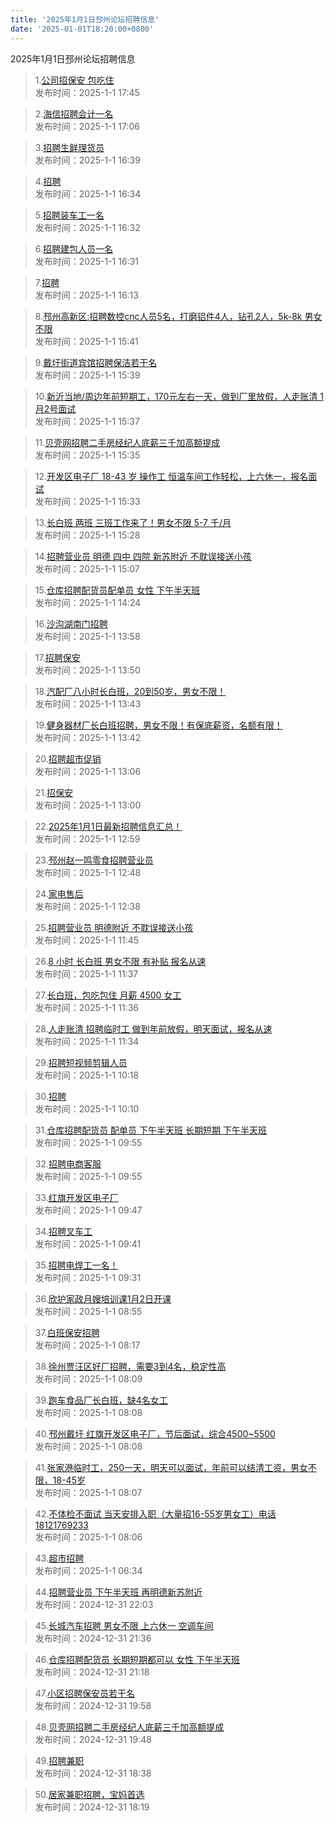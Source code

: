```yaml
---
title: '2025年1月1日邳州论坛招聘信息'
date: '2025-01-01T18:20:00+0800'
---
```

2025年1月1日邳州论坛招聘信息
<!--more-->
>1.[公司招保安 包吃住](https://www.pzzc.net/forum.php?mod=viewthread&tid=10481384)<br>
>发布时间：2025-1-1 17:45

>2.[海信招聘会计一名](https://www.pzzc.net/forum.php?mod=viewthread&tid=10481381)<br>
>发布时间：2025-1-1 17:06

>3.[招聘生鲜理货员](https://www.pzzc.net/forum.php?mod=viewthread&tid=10481378)<br>
>发布时间：2025-1-1 16:39

>4.[招聘](https://www.pzzc.net/forum.php?mod=viewthread&tid=10481377)<br>
>发布时间：2025-1-1 16:34

>5.[招聘装车工一名](https://www.pzzc.net/forum.php?mod=viewthread&tid=10481376)<br>
>发布时间：2025-1-1 16:32

>6.[招聘建包人员一名](https://www.pzzc.net/forum.php?mod=viewthread&tid=10481375)<br>
>发布时间：2025-1-1 16:31

>7.[招聘](https://www.pzzc.net/forum.php?mod=viewthread&tid=10481368)<br>
>发布时间：2025-1-1 16:13

>8.[邳州高新区:招聘数控cnc人员5名，打磨铝件4人，钻孔2人，5k-8k 男女不限](https://www.pzzc.net/forum.php?mod=viewthread&tid=10481359)<br>
>发布时间：2025-1-1 15:41

>9.[戴圩街道宾馆招聘保洁若干名](https://www.pzzc.net/forum.php?mod=viewthread&tid=10481358)<br>
>发布时间：2025-1-1 15:39

>10.[新沂当地/周边年前短期工，170元左右一天，做到厂里放假，人走账清
1月2号面试](https://www.pzzc.net/forum.php?mod=viewthread&tid=10481357)<br>
>发布时间：2025-1-1 15:37

>11.[贝壳网招聘二手房经纪人底薪三千加高额提成](https://www.pzzc.net/forum.php?mod=viewthread&tid=10481356)<br>
>发布时间：2025-1-1 15:35

>12.[开发区电子厂 18-43 岁 操作工 恒温车间工作轻松，上六休一，报名面试](https://www.pzzc.net/forum.php?mod=viewthread&tid=10481355)<br>
>发布时间：2025-1-1 15:33

>13.[长白班 两班 三班工作来了！男女不限 5-7 千/月](https://www.pzzc.net/forum.php?mod=viewthread&tid=10481353)<br>
>发布时间：2025-1-1 15:28

>14.[招聘营业员 明德 四中 四院 新苏附近 不耽误接送小孩](https://www.pzzc.net/forum.php?mod=viewthread&tid=10481351)<br>
>发布时间：2025-1-1 15:07

>15.[仓库招聘配货员配单员 女性 下午半天班](https://www.pzzc.net/forum.php?mod=viewthread&tid=10481343)<br>
>发布时间：2025-1-1 14:24

>16.[沙沟湖南门招聘](https://www.pzzc.net/forum.php?mod=viewthread&tid=10481338)<br>
>发布时间：2025-1-1 13:58

>17.[招聘保安](https://www.pzzc.net/forum.php?mod=viewthread&tid=10481337)<br>
>发布时间：2025-1-1 13:50

>18.[汽配厂八小时长白班，20到50岁，男女不限！](https://www.pzzc.net/forum.php?mod=viewthread&tid=10481336)<br>
>发布时间：2025-1-1 13:43

>19.[健身器材厂长白班招聘，男女不限！有保底薪资，名额有限！](https://www.pzzc.net/forum.php?mod=viewthread&tid=10481335)<br>
>发布时间：2025-1-1 13:42

>20.[招聘超市促销](https://www.pzzc.net/forum.php?mod=viewthread&tid=10481329)<br>
>发布时间：2025-1-1 13:06

>21.[招保安](https://www.pzzc.net/forum.php?mod=viewthread&tid=10481327)<br>
>发布时间：2025-1-1 13:00

>22.[2025年1月1日最新招聘信息汇总！](https://www.pzzc.net/forum.php?mod=viewthread&tid=10481326)<br>
>发布时间：2025-1-1 12:59

>23.[邳州赵一鸣零食招聘营业员](https://www.pzzc.net/forum.php?mod=viewthread&tid=10481322)<br>
>发布时间：2025-1-1 12:48

>24.[家电售后](https://www.pzzc.net/forum.php?mod=viewthread&tid=10481319)<br>
>发布时间：2025-1-1 12:38

>25.[招聘营业员 明德附近 不耽误接送小孩](https://www.pzzc.net/forum.php?mod=viewthread&tid=10481310)<br>
>发布时间：2025-1-1 11:45

>26.[8 小时 长白班 男女不限 有补贴 报名从速](https://www.pzzc.net/forum.php?mod=viewthread&tid=10481308)<br>
>发布时间：2025-1-1 11:37

>27.[长白班，包吃包住 月薪 4500 女工](https://www.pzzc.net/forum.php?mod=viewthread&tid=10481307)<br>
>发布时间：2025-1-1 11:36

>28.[人走账清 招聘临时工 做到年前放假，明天面试，报名从速](https://www.pzzc.net/forum.php?mod=viewthread&tid=10481306)<br>
>发布时间：2025-1-1 11:34

>29.[招聘短视频剪辑人员](https://www.pzzc.net/forum.php?mod=viewthread&tid=10481299)<br>
>发布时间：2025-1-1 10:18

>30.[招聘](https://www.pzzc.net/forum.php?mod=viewthread&tid=10481297)<br>
>发布时间：2025-1-1 10:10

>31.[仓库招聘配货员 配单员 下午半天班 长期短期 下午半天班](https://www.pzzc.net/forum.php?mod=viewthread&tid=10481295)<br>
>发布时间：2025-1-1 09:55

>32.[招聘电商客服](https://www.pzzc.net/forum.php?mod=viewthread&tid=10481294)<br>
>发布时间：2025-1-1 09:55

>33.[红旗开发区电子厂](https://www.pzzc.net/forum.php?mod=viewthread&tid=10481292)<br>
>发布时间：2025-1-1 09:47

>34.[招聘叉车工](https://www.pzzc.net/forum.php?mod=viewthread&tid=10481290)<br>
>发布时间：2025-1-1 09:41

>35.[招聘电焊工一名！](https://www.pzzc.net/forum.php?mod=viewthread&tid=10481284)<br>
>发布时间：2025-1-1 09:31

>36.[欣护家政月嫂培训课1月2日开课](https://www.pzzc.net/forum.php?mod=viewthread&tid=10481279)<br>
>发布时间：2025-1-1 08:55

>37.[白班保安招聘](https://www.pzzc.net/forum.php?mod=viewthread&tid=10481276)<br>
>发布时间：2025-1-1 08:17

>38.[徐州贾汪区好厂招聘，需要3到4名，稳定性高](https://www.pzzc.net/forum.php?mod=viewthread&tid=10481275)<br>
>发布时间：2025-1-1 08:09

>39.[跑车食品厂长白班，缺4名女工](https://www.pzzc.net/forum.php?mod=viewthread&tid=10481274)<br>
>发布时间：2025-1-1 08:08

>40.[邳州戴圩 红旗开发区电子厂，节后面试，综合4500~5500](https://www.pzzc.net/forum.php?mod=viewthread&tid=10481273)<br>
>发布时间：2025-1-1 08:08

>41.[张家港临时工，250一天，明天可以面试，年前可以结清工资，男女不限，18-45岁](https://www.pzzc.net/forum.php?mod=viewthread&tid=10481272)<br>
>发布时间：2025-1-1 08:07

>42.[不体检不面试 当天安排入职（大量招16-55岁男女工）电话18121769233](https://www.pzzc.net/forum.php?mod=viewthread&tid=10481271)<br>
>发布时间：2025-1-1 08:06

>43.[超市招聘](https://www.pzzc.net/forum.php?mod=viewthread&tid=10481269)<br>
>发布时间：2025-1-1 06:34

>44.[招聘营业员 下午半天班 再明德新苏附近](https://www.pzzc.net/forum.php?mod=viewthread&tid=10481248)<br>
>发布时间：2024-12-31 22:03

>45.[长城汽车招聘 男女不限 上六休一 空调车间](https://www.pzzc.net/forum.php?mod=viewthread&tid=10481246)<br>
>发布时间：2024-12-31 21:36

>46.[仓库招聘配货员 长期短期都可以 女性 下午半天班](https://www.pzzc.net/forum.php?mod=viewthread&tid=10481245)<br>
>发布时间：2024-12-31 21:18

>47.[小区招聘保安员若干名](https://www.pzzc.net/forum.php?mod=viewthread&tid=10481238)<br>
>发布时间：2024-12-31 19:58

>48.[贝壳网招聘二手房经纪人底薪三千加高额提成](https://www.pzzc.net/forum.php?mod=viewthread&tid=10481234)<br>
>发布时间：2024-12-31 19:48

>49.[招聘兼职](https://www.pzzc.net/forum.php?mod=viewthread&tid=10481224)<br>
>发布时间：2024-12-31 18:38

>50.[居家兼职招聘，宝妈首选](https://www.pzzc.net/forum.php?mod=viewthread&tid=10481221)<br>
>发布时间：2024-12-31 18:19

